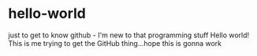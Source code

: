 # hello-world
just to get to know github - I'm new to that programming stuff
Hello world!
This is me trying to get the GitHub thing...hope this is gonna work
